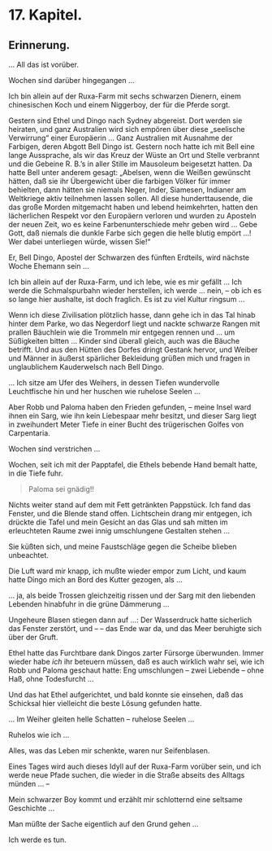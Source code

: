 17\. Kapitel.
=============
Erinnerung.
-----------

… All das ist vorüber.

Wochen sind darüber hingegangen …

Ich bin allein auf der Ruxa-Farm mit sechs schwarzen Dienern, einem
chinesischen Koch und einem Niggerboy, der für die Pferde sorgt.

Gestern sind Ethel und Dingo nach Sydney abgereist. Dort werden sie heiraten,
und ganz Australien wird sich empören über diese „seelische Verwirrung“ einer
Europäerin … Ganz Australien mit Ausnahme der Farbigen, deren Abgott Bell Dingo
ist. Gestern noch hatte ich mit Bell eine lange Aussprache, als wir das Kreuz
der Wüste an Ort und Stelle verbrannt und die Gebeine R. B.’s in aller Stille
im Mausoleum beigesetzt hatten. Da hatte Bell unter anderem gesagt: „Abelsen,
wenn die Weißen gewünscht hätten, daß sie ihr Übergewicht über die farbigen
Völker für immer behielten, dann hätten sie niemals Neger, Inder, Siamesen,
Indianer am Weltkriege aktiv teilnehmen lassen sollen. All diese
hunderttausende, die das große Morden mitgemacht haben und lebend heimkehrten,
hatten den lächerlichen Respekt vor den Europäern verloren und wurden zu
Aposteln der neuen Zeit, wo es keine Farbenunterschiede mehr geben wird … Gebe
Gott, daß niemals die dunkle Farbe sich gegen die helle blutig empört …! Wer
dabei unterliegen würde, wissen Sie!“

Er, Bell Dingo, Apostel der Schwarzen des fünften Erdteils, wird nächste Woche
Ehemann sein …

Ich bin allein auf der Ruxa-Farm, und ich lebe, wie es mir gefällt … Ich werde
die Schmalspurbahn wieder herstellen, ich werde … nein, – ob ich es so lange
hier aushalte, ist doch fraglich. Es ist zu viel Kultur ringsum …

Wenn ich diese Zivilisation plötzlich hasse, dann gehe ich in das Tal hinab
hinter dem Parke, wo das Negerdorf liegt und nackte schwarze Rangen mit prallen
Bäuchlein wie die Trommeln mir entgegen rennen und … um Süßigkeiten bitten …
Kinder sind überall gleich, auch was die Bäuche betrifft. Und aus den Hütten
des Dorfes dringt Gestank hervor, und Weiber und Männer in äußerst spärlicher
Bekleidung grüßen mich und fragen in unglaublichem Kauderwelsch nach Bell
Dingo.

… Ich sitze am Ufer des Weihers, in dessen Tiefen wundervolle Leuchtfische hin
und her huschen wie ruhelose Seelen …

Aber Robb und Paloma haben den Frieden gefunden, – meine Insel ward ihnen ein
Sarg, wie ihn kein Liebespaar mehr besitzt, und dieser Sarg liegt in
zweihundert Meter Tiefe in einer Bucht des trügerischen Golfes von Carpentaria.

Wochen sind verstrichen …

Wochen, seit ich mit der Papptafel, die Ethels bebende Hand bemalt hatte, in
die Tiefe fuhr.

> Paloma sei gnädig!!

Nichts weiter stand auf dem mit Fett getränkten Pappstück. Ich fand das
Fenster, und die Blende stand offen. Lichtschein drang mir entgegen, ich
drückte die Tafel und mein Gesicht an das Glas und sah mitten im erleuchteten
Raume zwei innig umschlungene Gestalten stehen …

Sie küßten sich, und meine Faustschläge gegen die Scheibe blieben unbeachtet.

Die Luft ward mir knapp, ich mußte wieder empor zum Licht, und kaum hatte Dingo
mich an Bord des Kutter gezogen, als …

… ja, als beide Trossen gleichzeitig rissen und der Sarg mit den liebenden
Lebenden hinabfuhr in die grüne Dämmerung …

Ungeheure Blasen stiegen dann auf …: Der Wasserdruck hatte sicherlich das
Fenster zerstört, und – – das Ende war da, und das Meer beruhigte sich über der
Gruft.

Ethel hatte das Furchtbare dank Dingos zarter Fürsorge überwunden. Immer wieder
habe *ich* ihr beteuern müssen, daß es auch wirklich wahr sei, wie ich Robb und
Paloma geschaut hatte: Eng umschlungen – zwei Liebende – ohne Haß, ohne
Todesfurcht …

Und das hat Ethel aufgerichtet, und bald konnte sie einsehen, daß das Schicksal
hier vielleicht die beste Lösung gefunden hatte.

… Im Weiher gleiten helle Schatten – ruhelose Seelen …

Ruhelos wie ich …

Alles, was das Leben mir schenkte, waren nur Seifenblasen.

Eines Tages wird auch dieses Idyll auf der Ruxa-Farm vorüber sein, und ich
werde neue Pfade suchen, die wieder in die Straße abseits des Alltags münden …
–

Mein schwarzer Boy kommt und erzählt mir schlotternd eine seltsame Geschichte …

Man müßte der Sache eigentlich auf den Grund gehen …

Ich werde es tun.


